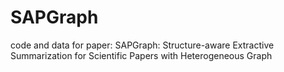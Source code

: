 # SAPGraph
code and data for paper: SAPGraph: Structure-aware Extractive Summarization for Scientific Papers with Heterogeneous Graph
